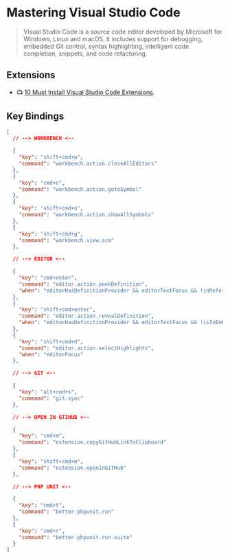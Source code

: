# Mastering Visual Studio Code

> Visual Studio Code is a source code editor developed by Microsoft for Windows, Linux and macOS. It includes support for debugging, embedded Git control, syntax highlighting, intelligent code completion, snippets, and code refactoring.

## Extensions

- 📺 [10 Must Install Visual Studio Code Extensions](https://youtu.be/bJN1P07_lLo?list=WL).

## Key Bindings

```json
[
  // --> WORKBENCH <--

  {
    "key": "shift+cmd+w",
    "command": "workbench.action.closeAllEditors"
  },
  {
    "key": "cmd+o",
    "command": "workbench.action.gotoSymbol"
  },
  {
    "key": "shift+cmd+o",
    "command": "workbench.action.showAllSymbols"
  },
  {
    "key": "shift+cmd+g",
    "command": "workbench.view.scm"
  },

  // --> EDITOR <--

  {
    "key": "cmd+enter",
    "command": "editor.action.peekDefinition",
    "when": "editorHasDefinitionProvider && editorTextFocus && !inReferenceSearchEditor && !isInEmbeddedEditor"
  },
  {
    "key": "shift+cmd+enter",
    "command": "editor.action.revealDefinition",
    "when": "editorHasDefinitionProvider && editorTextFocus && !isInEmbeddedEditor"
  },
  {
    "key": "shift+cmd+d",
    "command": "editor.action.selectHighlights",
    "when": "editorFocus"
  },

  // --> GIT <--

  {
    "key": "alt+cmd+s",
    "command": "git.sync"
  },

  // --> OPEN IN GTIHUB <--

  {
    "key": "cmd+m",
    "command": "extension.copyGitHubLinkToClipboard"
  },
  {
    "key": "shift+cmd+m",
    "command": "extension.openInGitHub"
  },

  // --> PHP UNIT <--

  {
    "key": "cmd+t",
    "command": "better-phpunit.run"
  },
  {
    "key": "cmd+r",
    "command": "better-phpunit.run-suite"
  }
]
```
